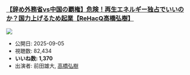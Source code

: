 ### [【辞め外務省vs中国の覇権】危険！再生エネルギー独占でいいのか？国力上げるため起業【ReHacQ高橋弘樹】](https://www.youtube.com/watch?v=p2jDfLSd2P0)
[![](https://img.youtube.com/vi/p2jDfLSd2P0/sddefault.jpg)](https://www.youtube.com/watch?v=p2jDfLSd2P0)
-   公開日: 2025-09-05
-   視聴数: 82,434
-   **いいね数: 1,370**
-   出演者: 前田雄大, [高橋弘樹](/rehacq_fan/people/高橋弘樹 "wikilink")

